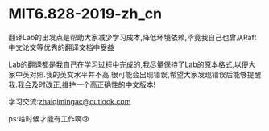 # MIT6.828-2019-zh_cn

翻译Lab的出发点是帮助大家减少学习成本,降低环境依赖,毕竟我自己也曾从Raft中文论文等优秀的翻译文档中受益

Lab的翻译都是我自己在学习过程中完成的,我尽量保持了Lab的原本格式,以便大家中英对照.我的英文水平并不高,很可能会出现错误,希望大家发现错误后能够提醒我.我会及时改正,维护一个高正确性的中文版本!

学习交流:zhaiqimingac@outlook.com

ps:啥时候才能有工作啊😢 

